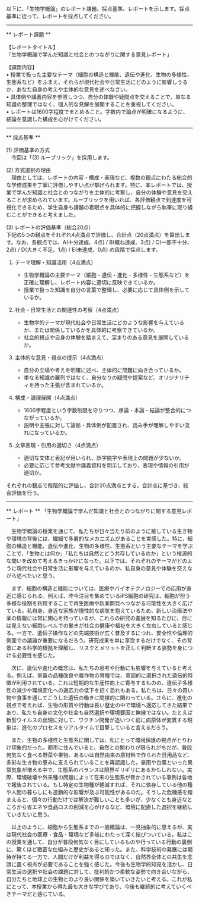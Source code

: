 以下に、「生物学概論」のレポート課題、採点基準、レポートを示します。採点基準に従って、レポートを採点してください。

---------------------------------------
** レポート課題 **

【レポートタイトル】  
「生物学概論で学んだ知識と社会とのつながりに関する意見レポート」

【課題内容】  
▪︎ 授業で扱った主要なテーマ（細胞の構造と機能、遺伝や進化、生物の多様性、生態系など）をふまえ、それらが現代社会や日常生活にどのように影響しうるか、あなた自身の考えや主体的な意見を述べなさい。  
▪︎ 具体例や講義内容を参照しつつ、自分の体験や疑問点を交えることで、単なる知識の整理ではなく、個人的な見解を展開することを重視してください。  
▪︎ レポートは1600字程度でまとめること。字数内で論点が明確になるように、結論を意識した構成を心がけてください。

---------------------------------------
** 採点基準 **

(1) 評価基準の方式  
　今回は「(3) ルーブリック」を採用します。

(2) 方式選択の理由  
　理由としては、レポートの内容・構成・表現など、複数の観点にわたる総合的な学修成果を丁寧に評価しやすい点が挙げられます。特に、本レポートでは、授業で学んだ知識と社会とのつながりを主体的に考察し、自分の体験や意見を交えることが求められています。ルーブリックを用いれば、各評価観点で到達度を可視化できるため、学生自身も課題の着眼点を具体的に把握しながら執筆に取り組むことができると考えました。

(3) レポートの評価基準（総合20点）  
下記の5つの観点をそれぞれ4点満点で評価し、合計点（20点満点）を算出します。なお、各観点では、A(十分達成、4点) / B(概ね達成、3点) / C(一部不十分、2点) / D(大きく不足、1点) / E(未達成、0点) の段階で採点します。

1. テーマ理解・知識活用（4点満点）  
   - 生物学概論の主要テーマ（細胞・遺伝・進化・多様性・生態系など）を正確に理解し、レポート内容に適切に反映できているか。  
   - 授業で扱った知識を自分の言葉で整理し、必要に応じて具体例を示しているか。

2. 社会・日常生活との関連性の考察（4点満点）  
   - 生物学的テーマが現代社会や日常生活にどのような影響を与えているか、または関係しているかを具体的に考察できているか。  
   - 社会的視点や自身の体験を踏まえて、深まりのある意見を展開しているか。

3. 主体的な意見・視点の提示（4点満点）  
   - 自分の立場や考えを明確に述べ、主体的に問題に向き合っているか。  
   - 単なる知識の羅列ではなく、自分なりの疑問や提案など、オリジナリティを持った主張が含まれているか。

4. 構成・論理展開（4点満点）  
   - 1600字程度という字数制限を守りつつ、序論・本論・結論が整合的につながっているか。  
   - 説明や主張に対して論拠・具体例が配置され、読み手が理解しやすい流れになっているか。

5. 文章表現・引用の適切さ（4点満点）  
   - 適切な文体と表記が用いられ、誤字脱字や表現上の問題が少ないか。  
   - 必要に応じて参考文献や講義資料を明示しており、表現や情報の引用が適切か。

それぞれの観点で段階的に評価し、合計20点満点とする。合計点に基づき、総合評価を行う。

---------------------------------------
** レポート **
「生物学概論で学んだ知識と社会とのつながりに関する意見レポート」

　生物学概論の授業を通じて、私たちが日々当たり前のように接している生き物や環境の背後には、繊細で多層的なメカニズムがあることを実感した。特に、細胞の構造と機能、遺伝や進化、生物の多様性、生態系という主要なテーマを学ぶことで、「生物とは何か」「私たちは自然とどう共存しているのか」という根源的な問いを改めて考えるきっかけになった。以下では、それぞれのテーマがどのように現代社会や日常生活に影響を与えているのか、私自身の意見や体験を交えながら述べたいと思う。

　まず、細胞の構造と機能については、医療やバイオテクノロジーでの応用が身近に感じられる。例えば、昨今注目を集めているiPS細胞の研究は、細胞が担う多様な役割を利用することで再生医療や新薬開発へつながる可能性を大きく広げている。私自身、身近な家族が慢性的な病気を抱えているため、新しい治療法や薬の情報には常に関心を持っているが、これらの研究の進展を知るたびに、目には見えない細胞レベルでの働きが社会の健康や福祉を大きく左右していると感じる。一方で、遺伝子操作などの先端技術が広く普及するにつれ、安全性や倫理的側面での議論が重要になるだろう。研究成果を単に享受するだけでなく、その背景にある科学的根拠を理解し、リスクとメリットを正しく判断する姿勢を身につける必要性を感じた。

　次に、遺伝や進化の概念は、私たちの思考や行動にも影響を与えていると考える。例えば、家畜の品種改良や農作物の育種では、意図的に選択された遺伝的特徴が利用されている。これは短期的な生産性向上に寄与するものの、遺伝子多様性の減少や環境変化への適応力の低下を招く恐れもある。私たちは、日々の買い物や食事を通してこうした遺伝の働きに間接的に関わっている。さらに、進化の視点で考えれば、生物の形質や行動は長い歴史の中で環境へ適応してきた結果であり、私たち自身の文化や社会も自然選択や環境要因と無縁ではない。たとえば新型ウイルスの出現に対して、ワクチン開発が追いつく前に病原体が変異する現象は、進化のプロセスをリアルタイムで目撃していると言えるだろう。

　また、生物の多様性と生態系に関しては、私にとって環境保護の視点がとりわけ印象的だった。都市に住んでいると、自然との関わりが限られがちだが、普段何気なく食べる野菜や果物、あるいは自然由来の原材料で作られた日用品など、多彩な生き物の恵みに支えられていることを再認識した。豪雨や台風といった異常気象が増える中で、生態系のバランスは限界ギリギリにあるかもしれない。実際、環境破壊や外来種の問題によって在来の生態系が脅かされている事例は各地で報告されている。もし特定の生物種が絶滅すれば、それに依存している他の種や人間の暮らしにも連鎖的な影響が及ぶ可能性があるのだ。そうした危機感を踏まえると、個々の行動だけでは解決が難しいことも多いが、少なくとも身近なところから省エネや食品ロスの削減を心がけるなど、環境に配慮した選択を継続していきたいと思う。

　以上のように、細胞から生態系までの一般概論は、一見抽象的に思えるが、実は現代社会の医療・食品・環境など多岐にわたって深く結びついている。私はこの授業を通して、自分が普段何気なく目にしているものや行っている行動の裏側に、驚くほど緻密な仕組みと歴史があると知った。また、科学技術の発展には期待が持てる一方で、人間だけが利益を得るのではなく、自然界全体との共生を念頭に置く視点が必要であることを強く感じた。今後も生物学的知見を活かし、日常生活の選択や社会の課題に対して、批判的かつ柔軟な姿勢で向き合いながら、自分たちと地球上の生物とのより良い関係を築いていきたいと考える。これが私にとって、本授業から得た最も大きな学びであり、今後も継続的に考えていくべきテーマだと感じている。

